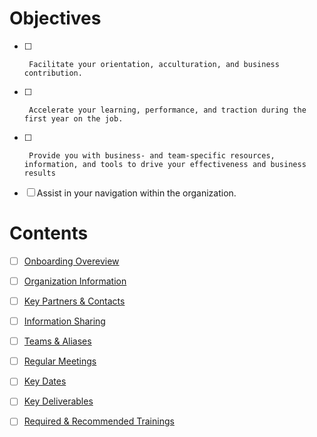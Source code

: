 # Objectives
  
- [ ]      Facilitate your orientation, acculturation, and business contribution.
- [ ]      Accelerate your learning, performance, and traction during the first year on the job. 
- [ ]      Provide you with business- and team-specific resources, information, and tools to drive your effectiveness and business results
- [ ]  Assist in your navigation within the organization.


# Contents

- [ ] [Onboarding Overeview](https://dev.azure.com/Supportability/Big%20Data/_wiki/wikis/Big-Data.wiki/218244/Oboarding-Overview)

- [ ] [Organization Information](https://dev.azure.com/Supportability/Big%20Data/_wiki/wikis/Big-Data.wiki/218246/Organization-Information) 

- [ ] [Key Partners & Contacts](https://dev.azure.com/Supportability/Big%20Data/_wiki/wikis/Big-Data.wiki/218249/Key-Partners-and-Contacts)

- [ ] [Information Sharing](https://dev.azure.com/Supportability/Big%20Data/_wiki/wikis/Big-Data.wiki/218250/Information-Sharing)

- [ ] [Teams & Aliases](https://dev.azure.com/Supportability/Big%20Data/_wiki/wikis/Big-Data.wiki/218252/Teams-and-Aliases-for-Distribution-Lists)

- [ ] [Regular Meetings](https://dev.azure.com/Supportability/Big%20Data/_wiki/wikis/Big-Data.wiki/218253/Regular-Meetings)

- [ ] [Key Dates](https://dev.azure.com/Supportability/Big%20Data/_wiki/wikis/Big-Data.wiki/218257/Key-Dates)

- [ ] [Key Deliverables](https://dev.azure.com/Supportability/Big%20Data/_wiki/wikis/Big-Data.wiki/218258/Key-Deliverables) 

- [ ] [Required & Recommended Trainings](https://dev.azure.com/Supportability/Big%20Data/_wiki/wikis/Big-Data.wiki/218259/Required-and-Recommended-Training) 
